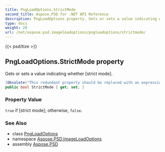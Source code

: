 ```yaml
---
title: PngLoadOptions.StrictMode
second_title: Aspose.PSD for .NET API Reference
description: PngLoadOptions property. Gets or sets a value indicating whether strict mode
type: docs
weight: 20
url: /net/aspose.psd.imageloadoptions/pngloadoptions/strictmode/
---
```

{{< psd/tize >}}
## PngLoadOptions.StrictMode property

Gets or sets a value indicating whether [strict mode].

```csharp
[Obsolete("This redundant property should be replaced with an expression: \"LoadOptions.DataRecoveryMode == DataRecoveryMode.ConsistentRecover\".")]
public bool StrictMode { get; set; }
```

### Property Value

`true` if [strict mode]; otherwise, `false`.

### See Also

* class [PngLoadOptions](../)
* namespace [Aspose.PSD.ImageLoadOptions](../../../aspose.psd.imageloadoptions/)
* assembly [Aspose.PSD](../../../)


